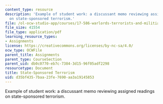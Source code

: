 ```yaml
---
content_type: resource
description: 'Example of student work: a discussant memo reviewing assigned readings
  on state-sponsored terrorism.'
file: /ol-ocw-studio-app/courses/17-586-warlords-terrorists-and-militias-theorizing-on-violent-non-state-actors-spring-2009/d35bf4357baa23fe7690aa3a19145853_MIT17_586s09_assn08.pdf
file_size: 41554
file_type: application/pdf
learning_resource_types:
- Assignments
license: https://creativecommons.org/licenses/by-nc-sa/4.0/
ocw_type: OCWFile
parent_title: Assignments
parent_type: CourseSection
parent_uid: db0c0770-eb7c-7384-3d15-96f05adf2298
resourcetype: Document
title: State-Sponsored Terrorism
uid: d35bf435-7baa-23fe-7690-aa3a19145853
---
```

Example of student work: a discussant memo reviewing assigned readings on state-sponsored terrorism.